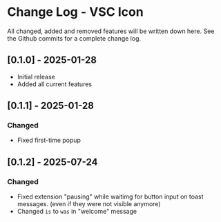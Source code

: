 # Change Log - VSC Icon

All changed, added and removed features will be written down here.
See the Github commits for a complete change log.

## [0.1.0] - 2025-01-28

- Initial release
- Added all current features

## [0.1.1] - 2025-01-28

### Changed

- Fixed first-time popup

## [0.1.2] - 2025-07-24

### Changed

- Fixed extension "pausing" while waitimg for button input on toast messages. (even if they were not visible anymore)
- Changed `is` to `was` in "welcome" message